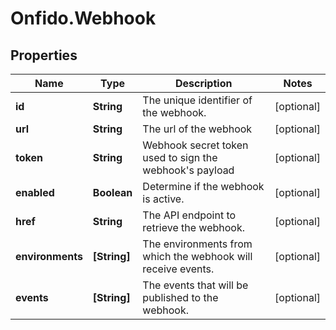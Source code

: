 # Onfido.Webhook

## Properties
Name | Type | Description | Notes
------------ | ------------- | ------------- | -------------
**id** | **String** | The unique identifier of the webhook. | [optional] 
**url** | **String** | The url of the webhook | [optional] 
**token** | **String** | Webhook secret token used to sign the webhook&#39;s payload | [optional] 
**enabled** | **Boolean** | Determine if the webhook is active. | [optional] 
**href** | **String** | The API endpoint to retrieve the webhook. | [optional] 
**environments** | **[String]** | The environments from which the webhook will receive events. | [optional] 
**events** | **[String]** | The events that will be published to the webhook. | [optional] 


